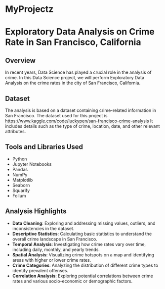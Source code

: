 ﻿# MyProjectz
# Exploratory Data Analysis on Crime Rate in San Francisco, California

## Overview

In recent years, Data Science has played a crucial role in the analysis of crime. In this Data Science project, we will perform Exploratory Data Analysis on the crime rates in the city of San Francisco, California.

## Dataset

The analysis is based on a dataset containing crime-related information in San Francisco. The dataset used for this project is https://www.kaggle.com/code/luckypen/san-francisco-crime-analysis It includes details such as the type of crime, location, date, and other relevant attributes.

## Tools and Libraries Used

- Python
- Jupyter Notebooks
- Pandas
- NumPy
- Matplotlib
- Seaborn
- Squarify
- Folium

## Analysis Highlights

- **Data Cleaning**: Exploring and addressing missing values, outliers, and inconsistencies in the dataset.
- **Descriptive Statistics**: Calculating basic statistics to understand the overall crime landscape in San Francisco.
- **Temporal Analysis**: Investigating how crime rates vary over time, including daily, monthly, and yearly trends.
- **Spatial Analysis**: Visualizing crime hotspots on a map and identifying areas with higher or lower crime rates.
- **Crime Categories**: Analyzing the distribution of different crime types to identify prevalent offenses.
- **Correlation Analysis**: Exploring potential correlations between crime rates and various socio-economic or demographic factors.

